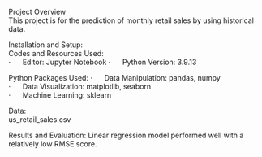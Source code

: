 Project Overview  
This project is for the prediction of monthly retail sales by using historical data.

Installation and Setup:  
Codes and Resources Used:  
·      Editor: Jupyter Notebook 
·      Python Version: 3.9.13

Python Packages Used:
·      Data Manipulation: pandas, numpy   
·      Data Visualization: matplotlib, seaborn   
·      Machine Learning: sklearn   

Data:    
us_retail_sales.csv

Results and Evaluation: 
Linear regression model performed well with a relatively low RMSE score. 
